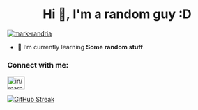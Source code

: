 <h1 align="center">Hi 👋, I'm a random guy :D</h1>

<p align="left"> <a href="https://github.com/ryo-ma/github-profile-trophy"><img src="https://github-profile-trophy.vercel.app/?username=mark-randria" alt="mark-randria" /></a> </p>

- 🌱 I’m currently learning **Some random stuff**

<h3 align="left">Connect with me:</h3>
<p align="left">
<a href="https://linkedin.com/in/marc-randrianjafy/" target="blank"><img align="center" src="https://raw.githubusercontent.com/rahuldkjain/github-profile-readme-generator/master/src/images/icons/Social/linked-in-alt.svg" alt="in/marc-randrianjafy/" height="30" width="40" /></a>
</p>

[![GitHub Streak](http://github-readme-streak-stats.herokuapp.com?user=Mark-Randria&theme=tokyonight&hide_border=true&date_format=M%20j%5B%2C%20Y%5D)](https://git.io/streak-stats)